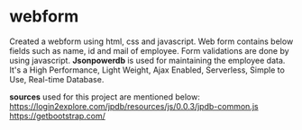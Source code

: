 # webform
Created a webform using html, css and javascript.
Web form contains below fields such as name, id and mail of employee.
Form validations are done by using javascript.
**Jsonpowerdb** is used for maintaining the employee data.
It's a High Performance, Light Weight, Ajax Enabled, Serverless, Simple to Use, Real-time Database.

**sources** used for this project are mentioned below:
https://login2explore.com/jpdb/resources/js/0.0.3/jpdb-common.js
https://getbootstrap.com/
